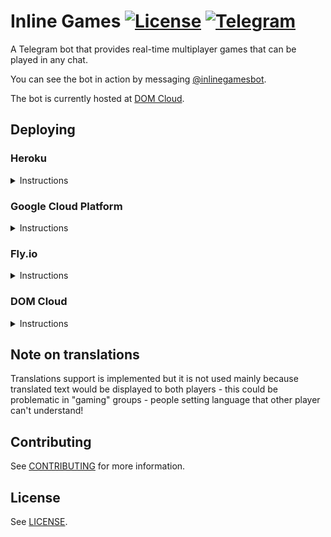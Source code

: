 # Inline Games [![License](https://img.shields.io/github/license/jacklul/inlinegamesbot.svg)](https://github.com/jacklul/inlinegamesbot/blob/master/LICENSE) [![Telegram](https://img.shields.io/badge/Telegram-%40inlinegamesbot-blue.svg)](https://telegram.me/inlinegamesbot)

A Telegram bot that provides real-time multiplayer games that can be played in any chat.

You can see the bot in action by messaging [@inlinegamesbot](https://telegram.me/inlinegamesbot).

The bot is currently hosted at [DOM Cloud](https://domcloud.co).



## Deploying

### Heroku

<details>
  <summary>Instructions</summary>

Use this button to begin deployment:  
[![Deploy](https://www.herokucdn.com/deploy/button.svg)](https://heroku.com/deploy?template=https://github.com/jacklul/inlinegamesbot)

Assuming everything was entered correctly your bot should be instantly working - if it's not you should try running `php bin/console post-install` inside the app.

You will also want to add **Heroku Scheduler** addon and set up a hourly task to run the following command to clean up expired games from the database:
- `php bin/console cron`

_If this command times out too fast try using something like this instead: `php -d max_execution_time=2700 bin/console cron`_

</details>

### Google Cloud Platform

<details>
  <summary>Instructions</summary>

- Install dependencies with `composer install`
- Copy `env_variables.example.yaml` into `env_variables.yaml` and fill out the details
- Run the deployment command: `gcloud app deploy --project YOUR-PROJECT-NAME-HERE app.yaml cron.yaml`
- Visit `https://YOUR-PROJECT-NAME-HERE.appspot.com/admin?a=post-install` to perform post-install tasks

</details>

### Fly.io

<details>
  <summary>Instructions</summary>

- `flyctl apps create`
- `flyctl volumes create data --size=1`
- `flyctl secrets set BOT_TOKEN=`
- `flyctl secrets set BOT_USERNAME=`
- `flyctl secrets set BOT_WEBHOOK=YOUR-APP-NAME.fly.dev`
- `flyctl secrets set BOT_SECRET=`
- If you want to use web+worker setup you have to replace `web:` line in `Procfile`
- `flyctl deploy`

</details>

### DOM Cloud

<details>
  <summary>Instructions</summary>

- Copy `.env.example` into `.env` and fill out the details
- Upload `.env` and `crontab` to `/home/<your-website-name>/config` directory on the FTP
  - `crontab` will require modifications - use full paths to the script - e.g.: `/home/<your-website-name>/public_html/bin/console`
- Run this deployment task:
```
source: 'https://github.com/jacklul/inlinegamesbot'
commands:
  - 'test -f ../config/.env && cp -f ../config/.env .'
  - 'test -f ../config/config.php && cp -f ../config/config.php . || exit 0'
  - 'composer install --no-dev --optimize-autoloader --ignore-platform-reqs'
  - 'php bin/console install'
  - 'php bin/console set'
  - 'test -f ../config/crontab && cat ../config/crontab | crontab - || exit 0'
features:
  - ssl
  - 'php 7.4'
```

</details>

## Note on translations

Translations support is implemented but it is not used mainly because translated text would be displayed to both players - this could be problematic in "gaming" groups - people setting language that other player can't understand!

## Contributing

See [CONTRIBUTING](CONTRIBUTING.md) for more information.

## License

See [LICENSE](LICENSE).
